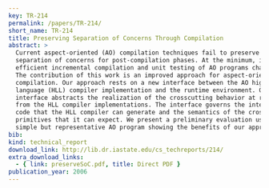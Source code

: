 ```yaml
---
key: TR-214
permalink: /papers/TR-214/
short_name: TR-214
title: Preserving Separation of Concerns Through Compilation
abstract: >
  Current aspect-oriented (AO) compilation techniques fail to preserve the
  separation of concerns for post-compilation phases. At the minimum, it makes
  efficient incremental compilation and unit testing of AO programs challenging.
  The contribution of this work is an improved approach for aspect-oriented
  compilation. Our approach rests on a new interface between the AO high-level
  language (HLL) compiler implementation and the runtime environment. Our
  interface abstracts the realization of the crosscutting behavior at run-time
  from the HLL compiler implementations. The interface governs the intermediate
  code that the HLL compiler can generate and the semantics of the crosscutting
  primitives that it can expect. We present a preliminary evaluation using a
  simple but representative AO program showing the benefits of our approach.
bib:
kind: technical_report
download_link: http://lib.dr.iastate.edu/cs_techreports/214/
extra_download_links:
  - { link: preserveSoC.pdf, title: Direct PDF }
publication_year: 2006
---
```

